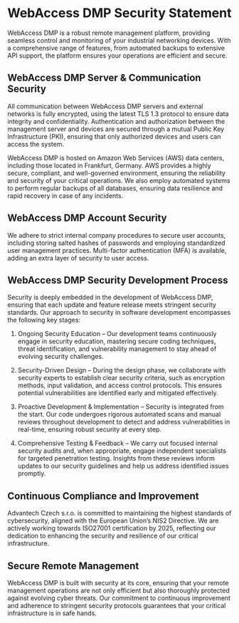 # WebAccess DMP Security Statement

WebAccess DMP is a robust remote management platform, providing seamless control and monitoring of your industrial networking devices. With a comprehensive range of features, from automated backups to extensive API support, the platform ensures your operations are efficient and secure.

## WebAccess DMP Server & Communication Security

All communication between WebAccess DMP servers and external networks is fully encrypted, using the latest TLS 1.3 protocol to ensure data integrity and confidentiality. Authentication and authorization between the management server and devices are secured through a mutual Public Key Infrastructure (PKI), ensuring that only authorized devices and users can access the system.

WebAccess DMP is hosted on Amazon Web Services (AWS) data centers, including those located in Frankfurt, Germany. AWS provides a highly secure, compliant, and well-governed environment, ensuring the reliability and security of your critical operations. We also employ automated systems to perform regular backups of all databases, ensuring data resilience and rapid recovery in case of any incidents.

## WebAccess DMP Account Security

We adhere to strict internal company procedures to secure user accounts, including storing salted hashes of passwords and employing standardized user management practices. Multi-factor authentication (MFA) is available, adding an extra layer of security to user access.

## WebAccess DMP Security Development Process

Security is deeply embedded in the development of WebAccess DMP, ensuring that each update and feature release meets stringent security standards. Our approach to security in software development encompasses the following key stages:

1. Ongoing Security Education – Our development teams continuously engage in security education, mastering secure coding techniques, threat identification, and vulnerability management to stay ahead of evolving security challenges.

2. Security-Driven Design – During the design phase, we collaborate with security experts to establish clear security criteria, such as encryption methods, input validation, and access control protocols. This ensures potential vulnerabilities are identified early and mitigated effectively.

3. Proactive Development & Implementation – Security is integrated from the start. Our code undergoes rigorous automated scans and manual reviews throughout development to detect and address vulnerabilities in real-time, ensuring robust security at every step.

4. Comprehensive Testing & Feedback – We carry out focused internal security audits and, when appropriate, engage independent specialists for targeted penetration testing. Insights from these reviews inform updates to our security guidelines and help us address identified issues promptly.

## Continuous Compliance and Improvement

Advantech Czech s.r.o. is committed to maintaining the highest standards of cybersecurity, aligned with the European Union’s NIS2 Directive. We are actively working towards ISO27001 certification by 2025, reflecting our dedication to enhancing the security and resilience of our critical infrastructure.

## Secure Remote Management

WebAccess DMP is built with security at its core, ensuring that your remote management operations are not only efficient but also thoroughly protected against evolving cyber threats. Our commitment to continuous improvement and adherence to stringent security protocols guarantees that your critical infrastructure is in safe hands.
